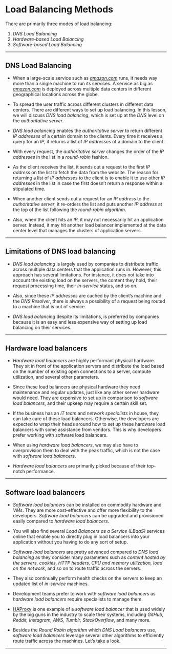 # Load Balancing Methods
There are primarily three modes of load balancing:

1.  _DNS Load Balancing_
2.  _Hardware-based Load Balancing_
3.  _Software-based Load Balancing_

---

## DNS Load Balancing

- When a large-scale service such as _[amazon.com](http://amazon.com/)_ runs, it needs way more than a single machine to run its services. A service as big as _[amazon.com](http://amazon.com/)_ is deployed across multiple data centers in different geographical locations across the globe.

- To spread the user traffic across different clusters in different data centers. There are different ways to set up load balancing. In this lesson, we will discuss _DNS load balancing_, which is set up at the _DNS_ level on the _authoritative server_.

- _DNS load balancing_ enables the _authoritative server_ to return different _IP addresses_ of a certain domain to the clients. Every time it receives a query for an _IP_, it returns a list of _IP addresses_ of a domain to the client.

- With every request, the _authoritative server_ changes the order of the _IP addresses_ in the list in a _round-robin_ fashion.

- As the client receives the list, it sends out a request to the first _IP address_ on the list to fetch the data from the website. The reason for returning a list of _IP addresses_ to the client is to enable it to use other _IP addresses_ in the list in case the first doesn’t return a response within a stipulated time.

- When another client sends out a request for an _IP address_ to the _authoritative server_, it re-orders the list and puts another _IP address_ at the top of the list following the _round-robin algorithm_.

- Also, when the client hits an _IP_, it may not necessarily hit an application server. Instead, it may hit another load balancer implemented at the data center level that manages the clusters of application servers.

---

## Limitations of DNS load balancing

- _DNS load balancing_ is largely used by companies to distribute traffic across multiple data centers that the application runs in. However, this approach has several limitations. For instance, it does not take into account the existing load on the servers, the content they hold, their request processing time, their _in-service_ status, and so on.

- Also, since these _IP addresses_ are cached by the client’s machine and the _DNS Resolver_, there is always a possibility of a request being routed to a machine that is out of service.

- _DNS load balancing_ despite its limitations, is preferred by companies because it is an easy and less expensive way of setting up load balancing on their services.

---

## Hardware load balancers

- _Hardware load balancers_ are highly performant physical hardware. They sit in front of the application servers and distribute the load based on the number of existing open connections to a server, compute utilization, and several other parameters.

- Since these load balancers are physical hardware they need maintenance and regular updates, just like any other server hardware would need. They are expensive to set up in comparison to _software load balancers_, and their upkeep may require a certain skill set.

- If the business has an _IT team_ and _network specialists_ in house, they can take care of these load balancers. Otherwise, the developers are expected to wrap their heads around how to set up these hardware load balancers with some assistance from vendors. This is why developers prefer working with software load balancers.

- When using _hardware load balancers_, we may also have to overprovision them to deal with the peak traffic, which is not the case with _software load balancers_.

- _Hardware load balancers_ are primarily picked because of their top-notch performance.


---

## Software load balancers

- _Software load balancers_ can be installed on commodity hardware and _VMs_. They are more cost-effective and offer more flexibility to the developers. _Software load balancers_ can be upgraded and provisioned easily compared to _hardware load balancers_.

- You will also find several _Load Balancers as a Service (LBaaS)_ services online that enable you to directly plug in load balancers into your application without you having to do any sort of setup.

- _Software load balancers_ are pretty advanced compared to _DNS load balancing_ as they consider many parameters such as _content hosted by the servers, cookies, HTTP headers, CPU and memory utilization, load on the network_, and so on to route traffic across the servers.

- They also continually perform health checks on the servers to keep an updated list of _in-service_ machines.

- Development teams prefer to work with _software load balancers_ as _hardware load balancers_ require specialists to manage them.

- [HAProxy](https://www.haproxy.com/) is one example of a _software load balancer_ that is used widely by the big guns in the industry to scale their systems, including _GitHub, Reddit, Instagram, AWS, Tumblr, StackOverflow_, and many more.

- Besides the _Round Robin algorithm_ which _DNS Load balancers_ use, _software load balancers_ leverage several other algorithms to efficiently route traffic across the machines. Let’s take a look.

---